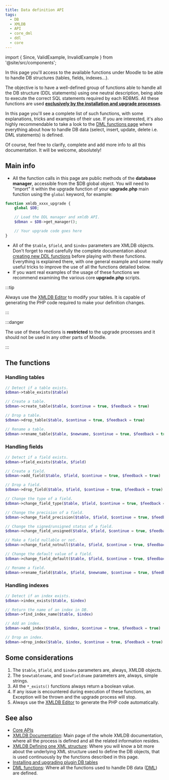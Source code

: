 ```yaml
---
title: Data definition API
tags:
  - DB
  - XMLDB
  - API
  - core_dml
  - ddl
  - core
---
```


import { Since, ValidExample, InvalidExample } from '@site/src/components';

<Since version="2.0" />

In this page you'll access to the available functions under Moodle to be able to handle DB structures (tables, fields, indexes...).

The objective is to have a well-defined group of functions able to handle all the DB structure (DDL statements) using one neutral description, being able to execute the correct SQL statements required by each RDBMS. All these functions are used **[exclusively by the installation and upgrade processes](https://docs.moodle.org/dev/Installing_and_upgrading_plugin_database_tables)**.

In this page you'll see a complete list of such functions, with some explanations, tricks and examples of their use. If you are interested, it's also highly recommendable to take a look to the [DML functions page](./ddl.md) where everything about how to handle DB data (select, insert, update, delete i.e. DML statements) is defined.

Of course, feel free to clarify, complete and add more info to all this documentation. It will be welcome, absolutely!

## Main info

- All the function calls in this page are public methods of the **database manager**, accessible from the $DB global object. You will need to "import" it within the upgrade function of your **upgrade.php** main function using the `global` keyword, for example:

```php
function xmldb_xxxx_upgrade {
    global $DB;

    // Load the DDL manager and xmldb API.
    $dbman = $DB->get_manager();

    // Your upgrade code goes here
}
```

- All of the `$table`, `$field`, and `$index` parameters are XMLDB objects. Don't forget to read carefully the complete documentation about [creating new DDL functions](https://docs.moodle.org/dev/XMLDB_creating_new_DDL_functions) before playing with these functions. Everything is explained there, with one general example and some really useful tricks to improve the use of all the functions detailed below.
- If you want real examples of the usage of these functions we recommend examining the various core **upgrade.php** scripts.

:::tip

Always use the [XMLDB Editor](https://docs.moodle.rog/dev/XMLDB_editor) to modify your tables. It is capable of generating the PHP code required to make your definition changes.

:::

:::danger

The use of these functions is **restricted** to the upgrade processes and it should not be used in any other parts of Moodle.

:::

## The functions

### Handling tables

```php
// Detect if a table exists.
$dbman->table_exists($table)

// Create a table.
$dbman->create_table($table, $continue = true, $feedback = true)

// Drop a table.
$dbman->drop_table($table, $continue = true, $feedback = true)

// Rename a table.
$dbman->rename_table($table, $newname, $continue = true, $feedback = true)
```

### Handling fields

```php
// Detect if a field exists.
$dbman->field_exists($table, $field)

// Create a field.
$dbman->add_field($table, $field, $continue = true, $feedback = true)

// Drop a field.
$dbman->drop_field($table, $field, $continue = true, $feedback = true)

// Change the type of a field.
$dbman->change_field_type($table, $field, $continue = true, $feedback = true)

// Change the precision of a field.
$dbman->change_field_precision($table, $field, $continue = true, $feedback = true)

// Change the signed/unsigned status of a field.
$dbman->change_field_unsigned($table, $field, $continue = true, $feedback = true)

// Make a field nullable or not.
$dbman->change_field_notnull($table, $field, $continue = true, $feedback = true)

// Change the default value of a field.
$dbman->change_field_default($table, $field, $continue = true, $feedback = true)

// Rename a field.
$dbman->rename_field($table, $field, $newname, $continue = true, $feedback = true)
```

### Handling indexes

```php
// Detect if an index exists.
$dbman->index_exists($table, $index)

// Return the name of an index in DB.
$dbman->find_index_name($table, $index)

// Add an index.
$dbman->add_index($table, $index, $continue = true, $feedback = true)

// Drop an index.
$dbman->drop_index($table, $index, $continue = true, $feedback = true)
```

## Some considerations

1. The `$table`, `$field`, and `$index` parameters are, always, XMLDB objects.
1. The `$newtablename`, and `$newfieldname` parameters are, always, simple strings.
1. All the `*_exists()` functions always return a boolean value.
1. If any issue is encountered during execution of these functions, an Exception will be thrown and the upgrade process will stop.
1. Always use the [XMLDB Editor](https://docs.moodle.org/dev/XMLDB_editor) to generate the PHP code automatically.

## See also

- [Core APIs](../../../apis.md)
- [XMLDB Documentation](https://docs.moodle.org/dev/XMLDB_Documentation): Main page of the whole XMLDB documentation, where all the process is defined and all the related information resides.
- [XMLDB Defining one XML structure](https://docs.moodle.org/dev/XMLDB_Defining_one_XML_structure): Where you will know a bit more about the underlying XML structure used to define the DB objects, that is used continuously by the functions described in this page.
- [Installing and upgrading plugin DB tables](https://docs.moodle.org/dev/Installing_and_upgrading_plugin_database_tables)
- [DML functions](./index.md): Where all the functions used to handle DB data ([DML](https://docs.moodle.org/wikipedia/Data_Manipulation_Language)) are defined.
